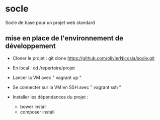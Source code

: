# socle
Socle de base pour un projet web standard

## mise en place de l'environnement de développement

* Cloner le projet : 
git clone https://github.com/olivierNicosia/socle.git

* En local : 
cd /repertoire/projet

* Lancer la VM avec "  vagrant up  "

* Se connecter sur la VM en SSH avec "  vagrant ssh  "

* Installer les dépendances du projet :
	* bower install
	* composer install